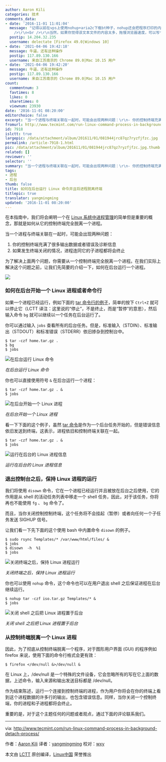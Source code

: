 ```yaml
---
author: Aaron Kili
categories: 技术
comments_data:
- date: '2016-11-01 11:01:04'
  message: "记得以前在vps上使用nohup+aria2c下载bt种子，nohup还会把程序打印的内容保存到文本文件。如此一来，就可以通过本地浏览器直接查看输出了，很方便。<br
    />\r\n<br />\r\n当然，如果你觉得该文本文件的内容太多，拖慢浏览器速度，可以写个php，只读取尾部50行这样的功能，如此一来，简直比迅雷离线下载还给力。"
  postip: 14.204.32.235
  username: delectate [Firefox 49.0|Windows 10]
- date: '2021-04-06 19:42:18'
  message: 牛逼，还有这种操作
  postip: 117.89.130.166
  username: 来自江苏南京的 Chrome 89.0|Mac 10.15 用户
- date: '2021-04-06 19:42:20'
  message: 牛逼，还有这种操作
  postip: 117.89.130.166
  username: 来自江苏南京的 Chrome 89.0|Mac 10.15 用户
count:
  commentnum: 3
  favtimes: 8
  likes: 0
  sharetimes: 0
  viewnum: 23930
date: '2016-11-01 08:20:00'
editorchoice: false
excerpt: "当一个进程与终端关联在一起时，可能会出现两种问题：\r\n- 你的控制终端充满了很多输出数据或者错误及诊断信息；\r\n- 如果发生终端关闭的情况，进程连同它的子进程都将会终止。"
fromurl: http://www.tecmint.com/run-linux-command-process-in-background-detach-process/
id: 7918
islctt: true
largepic: /data/attachment/album/201611/01/081944jrc87qz7ryzfjfzc.jpg
permalink: /article-7918-1.html
pic: /data/attachment/album/201611/01/081944jrc87qz7ryzfjfzc.jpg.thumb.jpg
related: []
reviewer: ''
selector: ''
summary: "当一个进程与终端关联在一起时，可能会出现两种问题：\r\n- 你的控制终端充满了很多输出数据或者错误及诊断信息；\r\n- 如果发生终端关闭的情况，进程连同它的子进程都将会终止。"
tags:
- 进程
- 后台
thumb: false
title: 如何在后台运行 Linux 命令并且将进程脱离终端
titlepic: true
translator: yangmingming
updated: '2016-11-01 08:20:00'
---
```


在本指南中，我们将会阐明一个在 [Linux 系统中进程管理](http://www.tecmint.com/monitor-linux-processes-and-set-process-limits-per-user/)的简单但是重要的概念，那就是如何从它的控制终端完全脱离一个进程。


当一个进程与终端关联在一起时，可能会出现两种问题：


1. 你的控制终端充满了很多输出数据或者错误及诊断信息
2. 如果发生终端关闭的情况，进程连同它的子进程都将会终止


为了解决上面两个问题，你需要从一个控制终端完全脱离一个进程。在我们实际上解决这个问题之前，让我们先简要的介绍一下，如何在后台运行一个进程。


![](/data/attachment/album/201611/01/081944jrc87qz7ryzfjfzc.jpg)


### 如何在后台开始一个 Linux 进程或者命令行


如果一个进程已经运行，例如下面的 [tar 命令行的例子](/article-7802-1.html)，简单的按下 `Ctrl+Z` 就可以停止它（LCTT 译注：这里说的“停止”，不是终止，而是“暂停”的意思），然后输入命令 `bg` 就可以继续以一个任务在后台运行了。


你可以通过输入 `jobs` 查看所有的后台任务。但是，标准输入（STDIN）、标准输出（STDOUT）和标准错误（STDERR）依旧掺杂到控制台中。



```
$ tar -czf home.tar.gz .
$ bg
$ jobs
```

![](/data/attachment/album/201611/01/082404gmdvzdfxdbnmnzls.png "在后台运行 Linux 命令")


*在后台运行 Linux 命令*


你也可以直接使用符号 `&` 在后台运行一个进程：



```
$ tar -czf home.tar.gz . &
$ jobs
```

![](/data/attachment/album/201611/01/082404zrr8jd48daxp5wkh.png "在后台开始一个 Linux 进程")


*在后台开始一个 Linux 进程*


看一下下面的这个例子，虽然 [tar 命令](/article-7802-1.html)是作为一个后台任务开始的，但是错误信息依旧发送到终端，这表示，进程依旧和控制终端关联在一起。



```
$ tar -czf home.tar.gz . &
$ jobs
```

![](/data/attachment/album/201611/01/082405gim90e9f0uu7z3aa.png "运行在后台的 Linux 进程信息")


*运行在后台的 Linux 进程信息*


### 退出控制台之后，保持 Linux 进程的运行


我们将使用 `disown` 命令，它在一个进程已经运行并且被放在后台之后使用，它的作用是从 shell 的活动任务列表中移走一个 shell 任务，因此，对于该任务，你将再也不能使用 `fg` 、 `bg` 命令了。


而且，当你关闭控制控制终端，这个任务将不会挂起（暂停）或者向任何一个子任务发送 SIGHUP 信号。


让我们看一下先下面的这个使用 bash 中内置命令 `disown` 的例子。



```
$ sudo rsync Templates/* /var/www/html/files/ &
$ jobs
$ disown  -h  %1
$ jobs
```

![](/data/attachment/album/201611/01/082405d9ifmh0s4fm5d99g.png "关闭终端之后，保持 Linux 进程运行")


*关闭终端之后，保持 Linux 进程运行*


你也可以使用 `nohup` 命令，这个命令也可以在用户退出 shell 之后保证进程在后台继续运行。



```
$ nohup tar -czf iso.tar.gz Templates/* &
$ jobs
```

![](/data/attachment/album/201611/01/082406s9b88jmjpd93fov8.png "关闭 shell 之后把 Linux 进程置于后台")


*关闭 shell 之后把 Linux 进程置于后台*


### 从控制终端脱离一个 Linux 进程


因此，为了彻底从控制终端脱离一个程序，对于图形用户界面 (GUI) 的程序例如 firefox 来说，使用下面的命令行格式会更有效：



```
$ firefox </dev/null &>/dev/null &
```

在 Linux 上，/dev/null 是一个特殊的文件设备，它会忽略所有的写在它上面的数据，上述命令，输入来源和输出发送目标都是 /dev/null。


作为结束陈述，运行一个连接到控制终端的进程，作为用户你将会在你的终端上看到这个进程数据的许多行的输出，也包含错误信息。同样，当你关闭一个控制终端，你的进程和子进程都将会终止。


重要的是，对于这个主题任何的问题或者观点，通过下面的评论联系我们。




---


via: <http://www.tecmint.com/run-linux-command-process-in-background-detach-process/>


作者：[Aaron Kili](http://www.tecmint.com/author/aaronkili/) 译者：[yangmingming](https://github.com/yangmingming) 校对：[wxy](https://github.com/wxy)


本文由 [LCTT](https://github.com/LCTT/TranslateProject) 原创编译，[Linux中国](https://linux.cn/) 荣誉推出